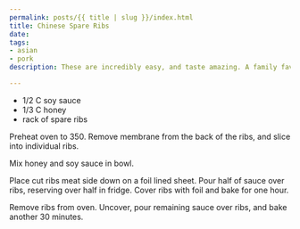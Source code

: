 ```yaml
---
permalink: posts/{{ title | slug }}/index.html
title: Chinese Spare Ribs
date: 
tags:
- asian
- pork
description: These are incredibly easy, and taste amazing. A family favorite!

---
```

* 1/2 C soy sauce
* 1/3 C honey
* rack of spare ribs

Preheat oven to 350. Remove membrane from the back of the ribs, and slice into individual ribs.

Mix honey and soy sauce in bowl.

Place cut ribs meat side down on a foil lined sheet. Pour half of sauce over ribs, reserving over half in fridge. Cover ribs with foil and bake for one hour.

Remove ribs from oven. Uncover, pour remaining sauce over ribs, and bake another 30 minutes.